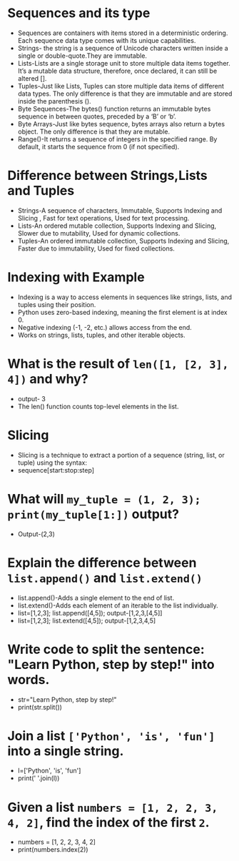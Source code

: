 # Sequences and its type
  - Sequences are containers with items stored in a deterministic ordering. Each sequence data type comes with its unique capabilities.
  - Strings- the string is a sequence of Unicode characters written inside a single or double-quote.They are immutable.
  - Lists-Lists are a single storage unit to store multiple data items together. It’s a mutable data structure, therefore, once declared, it can still be altered [].
  - Tuples-Just like Lists, Tuples can store multiple data items of different data types. The only difference is that they are immutable and are stored inside the parenthesis ().
  - Byte Sequences-The bytes() function returns an immutable bytes sequence in between quotes, preceded by a ‘B’ or ‘b’.
  - Byte Arrays-Just like bytes sequence, bytes arrays also return a bytes object. The only difference is that they are mutable. 
  - Range()-It returns a sequence of integers in the specified range. By default, it starts the sequence from 0 (if not specified). 

# Difference between Strings,Lists and Tuples
  - Strings-A sequence of characters, Immutable, Supports Indexing and Slicing , Fast for text operations, Used for text processing.
  - Lists-An ordered mutable collection, Supports Indexing and Slicing, Slower due to mutability, Used for dynamic collections.
  - Tuples-An ordered immutable collection, Supports Indexing and Slicing, Faster due to immutability, Used for fixed collections.

# Indexing with Example
  - Indexing is a way to access elements in sequences like strings, lists, and tuples using their position.
  - Python uses zero-based indexing, meaning the first element is at index 0.
  - Negative indexing (-1, -2, etc.) allows access from the end.
  - Works on strings, lists, tuples, and other iterable objects.

# What is the result of `len([1, [2, 3], 4])` and why?
  - output- 3
  - The len() function counts top-level elements in the list.

# Slicing
  - Slicing is a technique to extract a portion of a sequence (string, list, or tuple) using the syntax:
  - sequence[start:stop:step]

# What will `my_tuple = (1, 2, 3); print(my_tuple[1:])` output?
  - Output-(2,3)

#  Explain the difference between `list.append()` and `list.extend()`
   - list.append()-Adds a single element to the end of list.
   - list.extend()-Adds each element of an iterable to the list individually. 
   - list=[1,2,3]; list.append([4,5]); output-[1,2,3,[4,5]]
   - list=[1,2,3]; list.extend([4,5]); output-[1,2,3,4,5]
# Write code to split the sentence: "Learn Python, step by step!" into words.
   - str="Learn Python, step by step!"
   - print(str.split())

# Join a list `['Python', 'is', 'fun']` into a single string.
   - l=['Python', 'is', 'fun']
   - print(' '.join(l))

# Given a list `numbers = [1, 2, 2, 3, 4, 2]`, find the index of the first `2`.
   - numbers = [1, 2, 2, 3, 4, 2]
   - print(numbers.index(2))
